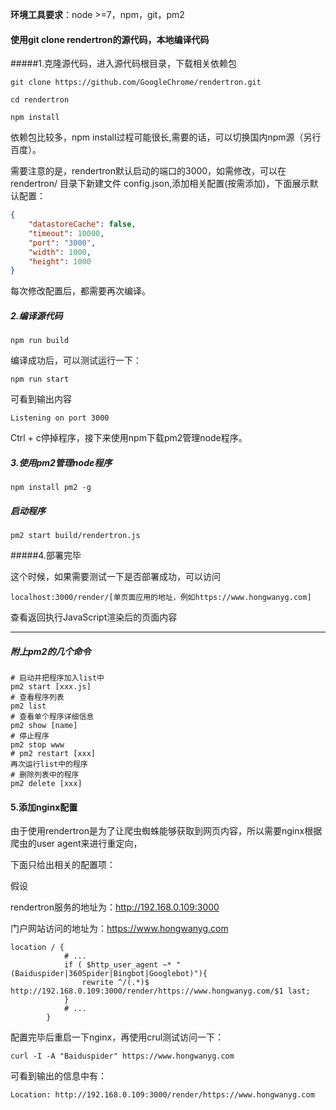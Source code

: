**环境工具要求**：node >=7，npm，git，pm2

#### 使用git clone rendertron的源代码，本地编译代码

#####1.克隆源代码，进入源代码根目录，下载相关依赖包

````
git clone https://github.com/GoogleChrome/rendertron.git

cd rendertron

npm install
````

依赖包比较多，npm install过程可能很长,需要的话，可以切换国内npm源（另行百度）。

需要注意的是，rendertron默认启动的端口的3000，如需修改，可以在 rendertron/ 目录下新建文件 config.json,添加相关配置(按需添加)，下面展示默认配置：

```json
{
    "datastoreCache": false,
    "timeout": 10000,
    "port": "3000",
    "width": 1000,
    "height": 1000
}
```

每次修改配置后，都需要再次编译。

##### 2.编译源代码

```
npm run build
```

编译成功后，可以测试运行一下：

```
npm run start
```

可看到输出内容

```
Listening on port 3000
```

Ctrl + c停掉程序，接下来使用npm下载pm2管理node程序。

##### 3.使用pm2管理node程序

```
npm install pm2 -g
```

##### 启动程序

```
pm2 start build/rendertron.js
```



#####4.部署完毕

这个时候，如果需要测试一下是否部署成功，可以访问

```
localhost:3000/render/[单页面应用的地址，例如https://www.hongwanyg.com]
```

查看返回执行JavaScript渲染后的页面内容

---

##### 附上pm2的几个命令

```
# 启动并把程序加入list中
pm2 start [xxx.js]
# 查看程序列表
pm2 list
# 查看单个程序详细信息
pm2 show [name]
# 停止程序
pm2 stop www
# pm2 restart [xxx]
再次运行list中的程序
# 删除列表中的程序
pm2 delete [xxx]
```

#### 5.添加nginx配置

由于使用rendertron是为了让爬虫蜘蛛能够获取到网页内容，所以需要nginx根据爬虫的user agent来进行重定向，

下面只给出相关的配置项：

假设

rendertron服务的地址为：http://192.168.0.109:3000

门户网站访问的地址为：https://www.hongwanyg.com

```nginx
location / {
            # ...
            if ( $http_user_agent ~* "(Baiduspider|360Spider|Bingbot|Googlebot)"){
                rewrite ^/(.*)$  http://192.168.0.109:3000/render/https://www.hongwanyg.com/$1 last;
            }
            # ...
        }
```



配置完毕后重启一下nginx，再使用crul测试访问一下：

```
curl -I -A "Baiduspider" https://www.hongwanyg.com
```

可看到输出的信息中有：

```
Location: http://192.168.0.109:3000/render/https://www.hongwanyg.com
```

